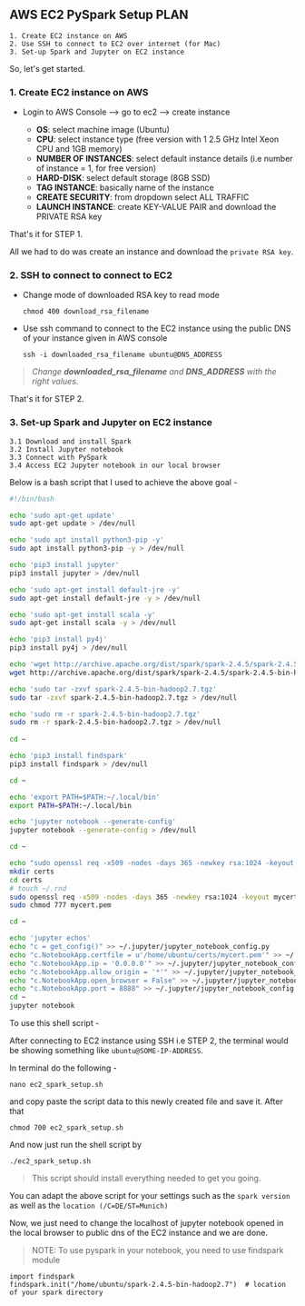 ## AWS EC2 PySpark Setup PLAN

    1. Create EC2 instance on AWS
    2. Use SSH to connect to EC2 over internet (for Mac)
    3. Set-up Spark and Jupyter on EC2 instance

So, let's get started.

### 1. Create EC2 instance on AWS

* Login to AWS Console --> go to ec2 --> create instance
    
    * __OS__: select machine image (Ubuntu)
    * __CPU__: select instance type (free version with 1 2.5 GHz Intel Xeon CPU and 1GB memory)
    * __NUMBER OF INSTANCES__: select default instance details (i.e number of instance = 1, for free version)
    * __HARD-DISK__: select default storage (8GB SSD)
    * __TAG INSTANCE__: basically name of the instance
    * __CREATE SECURITY__: from dropdown select ALL TRAFFIC
    * __LAUNCH INSTANCE__: create KEY-VALUE PAIR and download the PRIVATE RSA key

That's it for STEP 1. 

All we had to do was create an instance and download the `private RSA key`.

### 2. SSH to connect to connect to EC2

* Change mode of downloaded RSA key to read mode

    `chmod 400 download_rsa_filename`
* Use ssh command to connect to the EC2 instance using the public DNS of your instance given in AWS console

    `ssh -i downloaded_rsa_filename ubuntu@DNS_ADDRESS`

> _Change __downloaded_rsa_filename__ and __DNS_ADDRESS__ with the right values_.

That's it for STEP 2.

### 3. Set-up Spark and Jupyter on EC2 instance

    3.1 Download and install Spark
    3.2 Install Jupyter notebook
    3.3 Connect with PySpark
    3.4 Access EC2 Jupyter notebook in our local browser

Below is a bash script that I used to achieve the above goal -
```bash
#!/bin/bash

echo 'sudo apt-get update'
sudo apt-get update > /dev/null

echo 'sudo apt install python3-pip -y'
sudo apt install python3-pip -y > /dev/null

echo 'pip3 install jupyter'
pip3 install jupyter > /dev/null

echo 'sudo apt-get install default-jre -y'
sudo apt-get install default-jre -y > /dev/null

echo 'sudo apt-get install scala -y'
sudo apt-get install scala -y > /dev/null

echo 'pip3 install py4j'
pip3 install py4j > /dev/null

echo 'wget http://archive.apache.org/dist/spark/spark-2.4.5/spark-2.4.5-bin-hadoop2.7.tgz'
wget http://archive.apache.org/dist/spark/spark-2.4.5/spark-2.4.5-bin-hadoop2.7.tgz > /dev/null

echo 'sudo tar -zxvf spark-2.4.5-bin-hadoop2.7.tgz'
sudo tar -zxvf spark-2.4.5-bin-hadoop2.7.tgz > /dev/null

echo 'sudo rm -r spark-2.4.5-bin-hadoop2.7.tgz'
sudo rm -r spark-2.4.5-bin-hadoop2.7.tgz > /dev/null
 
cd ~

echo 'pip3 install findspark'
pip3 install findspark > /dev/null

cd ~

echo 'export PATH=$PATH:~/.local/bin'
export PATH=$PATH:~/.local/bin

echo 'jupyter notebook --generate-config'
jupyter notebook --generate-config > /dev/null

cd ~

echo "sudo openssl req -x509 -nodes -days 365 -newkey rsa:1024 -keyout mycert.pem -out mycert.pem -subj '/C=DE/ST=Munich'"
mkdir certs
cd certs
# touch ~/.rnd
sudo openssl req -x509 -nodes -days 365 -newkey rsa:1024 -keyout mycert.pem -out mycert.pem -subj '/C=DE/ST=Munich' > /dev/null
sudo chmod 777 mycert.pem

cd ~

echo 'jupyter echos'
echo "c = get_config()" >> ~/.jupyter/jupyter_notebook_config.py
echo "c.NotebookApp.certfile = u'/home/ubuntu/certs/mycert.pem'" >> ~/.jupyter/jupyter_notebook_config.py
echo "c.NotebookApp.ip = '0.0.0.0'" >> ~/.jupyter/jupyter_notebook_config.py
echo "c.NotebookApp.allow_origin = '*'" >> ~/.jupyter/jupyter_notebook_config.py
echo "c.NotebookApp.open_browser = False" >> ~/.jupyter/jupyter_notebook_config.py
echo "c.NotebookApp.port = 8888" >> ~/.jupyter/jupyter_notebook_config.py
cd ~
jupyter notebook
``` 
To use this shell script -

After connecting to EC2 instance using SSH i.e STEP 2, the terminal would be showing something like `ubuntu@SOME-IP-ADDRESS`. 

In terminal do the following -
```
nano ec2_spark_setup.sh
```
and copy paste the script data to this newly created file and save it. After that
```
chmod 700 ec2_spark_setup.sh
```
And now just run the shell script by
```
./ec2_spark_setup.sh
```

> This script should install everything needed to get you going.

You can adapt the above script for your settings such as the `spark version` as well as the `location (/C=DE/ST=Munich)`

Now, we just need to change the localhost of jupyter notebook opened in the local browser to public dns of the EC2 instance and we are done.

> NOTE: To use pyspark in your notebook, you need to use findspark module
```
import findspark
findspark.init("/home/ubuntu/spark-2.4.5-bin-hadoop2.7")  # location of your spark directory
```
